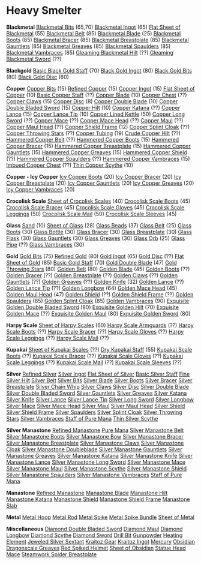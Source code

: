 <!-- TITLE: Smithing -->
<!-- SUBTITLE: The refinement of ores, metals, and glasses -->

# Heavy Smelter
**Blackmetal**
[Blackmetal Bits](blackmetal-bits) (65,70)
[Blackmetal Ingot](blackmetal-ingot) (65)
[Flat Sheet of Blackmetal](flat-sheet-of-blackmetal) (55)
[Blackmetal Belt](blackmetal-belt) (85)
[Blackmetal Blade](blackmetal-blade) (25)
[Blackmetal Boots](blackmetal-boots) (85)
[Blackmetal Bracer](blackmetal-bracer) (85)
[Blackmetal Breastplate](blackmetal-breastplate) (85)
[Blackmetal Gauntlets](blackmetal-gauntlets) (85)
[Blackmetal Greaves](blackmetal-greaves) (85)
[Blackmetal Spaulders](blackmetal-spaulders) (85)
[Blackmetal Vambraces](blackmetal-vambraces) (85)
[Gleaming Blackmetal Hilt](gleaming-blackmetal-hilt) (??)
[Gleaming Blackmetal Sword](gleaming-blackmetal-sword) (??)

**Blackgold**
[Basic Black Gold Staff](basic-black-gold-staff) (70)
[Black Gold Ingot](black-gold-ingot) (80)
[Black Gold Bits](black-gold-bits) (80)
[Black Gold Disc](black-gold-disc) (60)

**Copper**
[Copper Bits](copper-bits) (15)
[Refined Copper](refined-copper) (15)
[Copper Ingot](copper-ingot) (15)
[Flat Sheet of Copper](flat-sheet-of-copper) (10)
[Basic Copper Staff](basic-copper-staff) (??)
[Copper Blade](copper-blade) (10)
[Copper Chest](copper-chest) (??)
[Copper Claws](copper-claws) (15)
[Copper Disc](copper-disc) (8)
[Copper Double Blade](copper-double-blade) (10)
[Copper Double Bladed Sword](copper-double-bladed-sword) (15)
[Copper Hilt](copper-hilt) (10)
[Copper Katana](copper-katana) (??)
[Copper Lance](copper-lance) (15)
[Copper Lance Tip](copper-lance-tip) (10)
[Copper Lined Kettle](copper-lined-kettle) (50)
[Copper Long Sword](copper-long-sword) (??)
[Copper Mace](copper-mace) (??)
[Copper Mace Head](copper-mace-head) (??)
[Copper Maul](copper-maul) (??)
[Copper Maul Head](copper-maul-head) (??)
[Copper Shield Frame](copper-shield-frame) (12)
[Copper Splint Cloak](copper-splint-cloak) (??)
[Copper Throwing Stars](copper-throwing-stars) (??)
[Copper Tubing](copper-tubing) (19)
[Crude Copper Hilt](crude-copper-hilt) (??)
[Hammered Copper Belt](hammered-copper-belt) (??)
[Hammered Copper Boots](hammered-copper-boots) (15)
[Hammered Copper Bracer](hammered-copper-bracer) (15)
[Hammered Copper Breastplate](hammered-copper-breastplate) (15)
[Hammered Copper Gauntlets](hammered-copper-gauntlets) (15)
[Hammered Copper Greaves](hammered-copper-greaves) (15)
[Hammered Copper Shield](hammered-copper-shield) (??)
[Hammered Copper Spaulders](hammered-copper-spaulders) (??)
[Hammered Copper Vambraces](hammered-copper-vambraces) (15)
[Imbued Copper Chest](imbued-copper-chest) (??)
[Thin Copper Scythe](thin-copper-scythe) (10)

**Copper - Icy Copper**
[Icy Copper Boots](icy-copper-boots) (20)
[Icy Copper Bracer](icy-copper-bracer) (20)
[Icy Copper Breastplate](icy-copper-breastplate) (20)
[Icy Copper Gauntlets](icy-copper-gauntlets) (20)
[Icy Copper Greaves](icy-copper-greaves) (20)
[Icy Copper Vambraces](icy-copper-vambraces) (20)

**Crocolisk Scale**
[Sheet of Crocolisk Scales](sheet-of-crocolisk-scales) (40)
[Crocolisk Scale Boots](crocolisk-scale-boots) (45)
[Crocolisk Scale Bracer](crocolisk-scale-bracer) (45)
[Crocolisk Scale Gloves](crocolisk-scale-gloves) (45)
[Crocolisk Scale Leggings](crocolisk-scale-leggings) (50)
[Crocolisk Scale Mail](crocolisk-scale-mail) (50)
[Crocolisk Scale Sleeves](crocolisk-scale-sleeves) (45)

**Glass**
[Sand](sand) (10)
[Sheet of Glass](sheet-of-glass) (28)
[Glass Beads](glass-beads) (37)
[Glass Belt](glass-belt) (25)
[Glass Boots](glass-boots) (30)
[Glass Bottle](glass-bottle) (30)
[Glass Bracer](glass-bracer) (30)
[Glass Breastplate](glass-breastplate) (30)
[Glass Flask](glass-flask) (30)
[Glass Gauntlets](glass-gauntlets) (30)
[Glass Greaves](glass-greaves) (30)
[Glass Orb](glass-orb) (25)
[Glass Pipe](glass-pipe) (??)
[Glass Vambraces](glass-vambraces) (30)

**Gold**
[Gold Bits](gold-bits) (75)
[Refined Gold](refined-gold) (80)
[Gold Ingot](gold-ingot) (65)
[Gold Disc](gold-disc) (??)
[Flat Sheet of Gold](flat-sheet-of-gold) (85)
[Basic Gold Staff](basic-gold-staff) (70)
[Gold Double Blade](gold-double-blade) (47)
[Gold Throwing Stars](gold-throwing-stars) (80)
[Golden Belt](golden-belt) (80)
[Golden Blade](golden-blade) (45)
[Golden Boots](golden-boots) (??)
[Golden Bracer](golden-bracer) (??)
[Golden Breastplate](golden-breastplate) (??)
[Golden Claws](golden-claws) (??)
[Golden Gauntlets](golden-gauntlets) (??)
[Golden Greaves](golden-greaves) (??)
[Golden Knife](golden-knife) (32)
[Golden Lance](golden-lance) (??)
[Golden Lance Tip](golden-lance-tip) (??)
[Golden Longbow](golden-longbow) (64)
[Golden Mace Head](golden-mace-head) (45)
[Golden Maul Head](golden-maul-head) (47)
[Golden Shield](golden-shield) (??)
[Golden Shield Frame](golden-shield-frame) (??)
[Golden Spaulders](golden-spaulders) (85)
[Golden Splint Cloak](golden-splint-cloak) (85)
[Golden Vambraces](golden-vambraces) (90)
[Exquisite Golden Double Bladed Sword](exquisite-golden-double-bladed-sword) (80)
[Exquisite Golden Hilt](exquisite-golden-hilt) (70)
[Exquisite Golden Mace](exquisite-golden-mace) (??)
[Exquisite Golden Maul](exquisite-golden-maul) (80)
[Exquisite Golden Sword](exquisite-golden-sword) (80)

**Harpy Scale**
[Sheet of Harpy Scales](sheet-of-harpy-scales) (60)
[Harpy Scale Armguards](harpy-scale-armguards) (??)
[Harpy Scale Boots](harpy-scale-boots) (??)
[Harpy Scale Bracer](harpy-scale-bracer) (??)
[Harpy Scale Gloves](harpy-scale-gloves) (??)
[Harpy Scale Leggings](harpy-scale-leggings) (??)
[Harpy Scale Mail](harpy-scale-mail) (??)

**Kupakai**
[Sheet of Kupakai Scales](sheet-of-kupakai-scales) (??)
[Dry Kupakai Staff](dry-kupakai-staff) (55)
[Kupakai Scale Boots](kupakai-scale-boots) (??)
[Kupakai Scale Bracer](kupakai-scale-bracer) (??)
[Kupakai Scale Gloves](kupakai-scale-gloves) (??)
[Kupakai Scale Leggings](kupakai-scale-leggings) (??)
[Kupakai Scale Mail](kupakai-scale-mail) (??)
[Kupakai Scale Sleeves](kupakai-scale-sleeves) (??)

**Silver**
[Refined Silver](refined-silver)
[Silver Ingot](silver-ingot)
[Flat Sheet of Silver](flat-sheet-of-silver)
[Basic Silver Staff](basic-silver-staff)
[Fine Silver Hilt](fine-silver-hilt)
[Silver Belt](silver-belt)
[Silver Bits](silver-bits)
[Silver Blade](silver-blade)
[Silver Boots](silver-boots)
[Silver Bracer](silver-bracer)
[Silver Breastplate](silver-breastplate)
[Silver Chain Whip](silver-chain-whip)
[Silver Claws](silver-claws)
[Silver Disc](silver-disc)
[Silver Double Blade](silver-double-blade)
[Silver Double Bladed Sword](silver-double-bladed-sword)
[Silver Gauntlets](silver-gauntlets)
[Silver Greaves](silver-greaves)
[Silver Katana](silver-katana)
[Silver Knife](silver-knife)
[Silver Lance](silver-lance)
[Silver Lance Tip](silver-lance-tip)
[Silver Long Sword](silver-long-sword)
[Silver Longbow](silver-longbow)
[Silver Mace](silver-mace)
[Silver Mace Head](silver-mace-head)
[Silver Maul](silver-maul)
[Silver Maul Head](silver-maul-head)
[Silver Shield](silver-shield)
[Silver Shield Frame](silver-shield-frame)
[Silver Spaulders](silver-spaulders)
[Silver Splint Cloak](silver-splint-cloak)
[Silver Throwing Stars](silver-throwing-stars)
[Silver Vambraces](silver-vambraces)
[Staff of Pure Mana](staff-of-pure-mana)
[Thin Silver Scythe](thin-silver-scythe)

**Silver Manastone**
[Refined Manastone](refined-manastone)
[Pure Mana](pure-mana)
[Silver Manastone Belt](silver-manastone-belt)
[Silver Manastone Boots](silver-manastone-boots)
[Silver Manastone Bow](silver-manastone-bow)
[Silver Manastone Bracer](silver-manastone-bracer)
[Silver Manastone Breastplate](silver-manastone-breastplate)
[Silver Manastone Claws](silver-manastone-claws)
[Silver Manastone Cloak](silver-manastone-cloak)
[Silver Manastone Doubleblade](silver-manastone-doubleblade)
[Silver Manastone Gauntlets](silver-manastone-gauntlets)
[Silver Manastone Greaves](silver-manastone-greaves)
[Silver Manastone Katana](silver-manastone-katana)
[Silver Manastone Knife](silver-manastone-knife)
[Silver Manastone Lance](silver-manastone-lance)
[Silver Manastone Long Sword](silver-manastone-long-sword)
[Silver Manastone Mace](silver-manastone-mace)
[Silver Manastone Maul](silver-manastone-maul)
[Silver Manastone Scythe](silver-manastone-scythe)
[Silver Manastone Shield](silver-manastone-shield)
[Silver Manastone Spaulders](silver-manastone-spaulders)
[Silver Manastone Vambraces](silver-manastone-vambraces)
[Staff of Pure Mana](staff-of-pure-mana)

**Manastone**
[Refined Manastone](refined-manastone)
[Manastone Blade](manastone-blade)
[Manastone Hilt](manastone-hilt)
[Manastone Katana](manastone-katana)
[Manastone Shield](manastone-shield)
[Manastone Shield Frame](manastone-shield-frame)
[Manastone Slab](manastone-slab)

**Metal**
[Metal Hoop](metal-hoop)
[Metal Rod](metal-rod)
[Metal Spike](metal-spike)
[Metal Spike Bundle](metal-spike-bundle)
[Sheet of Metal](sheet-of-metal)

**Miscellaneous**
[Diamond Double Bladed Sword](diamond-double-bladed-sword)
[Diamond Maul](diamond-maul)
[Diamond Longbow](diamond-longbow)
[Diamond Scythe](diamond-scythe)
[Diamond Sword](diamond-sword)
[Drill Bit](drill-bit)
[Gunpowder](gunpowder)
[Heating Element](heating-element)
[Jeweled Silver Sextant](jeweled-silver-sextant)
[Kraitoz Gear](kraitoz-gear)
[Kraitoz Ingot](kraitoz-ingot)
[Mercury](mercury)
[Obsidian Dragonscale Greaves](obsidian-dragonscale-greaves)
[Red Spiked Helmet](red-spiked-helmet)
[Sheet of Obsidian](sheet-of-obsidian)
[Statue Head Mace](statue-head-mace)
[Steamwork Spider Breastplate](steamwork-spider-breastplate)







